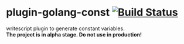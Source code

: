 # plugin-golang-const [![Build Status](https://travis-ci.org/writescript/plugin-golang-const.svg?branch=master)](https://travis-ci.org/writescript/plugin-golang-const)

writescript plugin to generate constant variables.  
**The project is in alpha stage. Do not use in production!**
